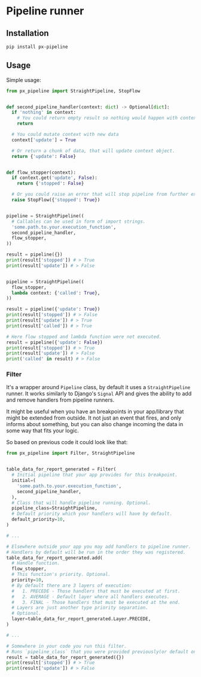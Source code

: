 # Pipeline runner

## Installation

```sh
pip install px-pipeline
```

## Usage

Simple usage:

```python
from px_pipeline import StraightPipeline, StopFlow


def second_pipeline_handler(context: dict) -> Optional[dict]:
  if 'nothing' in context:
    # You could return empty result so nothing would happen with context.
    return

  # You could mutate context with new data
  context['update'] = True

  # Or return a chunk of data, that will update context object.
  return {'update': False}


def flow_stopper(context):
  if context.get('update', False):
    return {'stopped': False}

  # Or you could raise an error that will stop pipeline from further execution.
  raise StopFlow({'stopped': True})


pipeline = StraightPipeline((
  # Callables can be used in form of import strings.
  'some.path.to.your.execution_function',
  second_pipeline_handler,
  flow_stopper,
))

result = pipeline({})
print(result['stopped']) # > True
print(result['update']) # > False


pipeline = StraightPipeline((
  flow_stopper,
  lambda context: {'called': True},
))

result = pipeline({'update': True})
print(result['stopped']) # > False
print(result['update']) # > True
print(result['called']) # > True

# Here flow stopped and lambda function were not executed.
result = pipeline({'update': False})
print(result['stopped']) # > True
print(result['update']) # > False
print('called' in result) # > False
```

### Filter

It's a wrapper around `Pipeline` class, by default it uses a `StraightPipeline` runner. It works similarly to Django's `Signal` API and gives the ability to add and remove handlers from pipeline runners.

It might be useful when you have an breakpoints in your app/library that might be extended from outside. It not just an event that fires, and only informs about something, but you can also change incoming the data in some way that fits your logic.

So based on previous code it could look like that:

```python
from px_pipeline import Filter, StraightPipeline


table_data_for_report_generated = Filter(
  # Initial pipeline that your app provides for this breakpoint.
  initial=(
    'some.path.to.your.execution_function',
    second_pipeline_handler,
  ),
  # Class that will handle pipeline running. Optional.
  pipeline_class=StraightPipeline,
  # Default priority which your handlers will have by default.
  default_priority=10,
)

# ...

# Elsewhere outside your app you may add handlers to pipeline runner.
# Handlers by default will be run in the order they was registered.
table_data_for_report_generated.add(
  # Handle function.
  flow_stopper,
  # This function's priority. Optional.
  priority=10,
  # By default there are 3 layers of execution:
  #   1. PRECEDE - Those handlers that must be executed at first.
  #   2. AVERAGE - Default layer where all handlers executes.
  #   3. FINAL - Those handlers that must be executed at the end.
  # Layers are just another type priority separation.
  # Optional.
  layer=table_data_for_report_generated.Layer.PRECEDE,
)

# ...

# Somewhere in your code you run this filter.
# Runs `pipeline_class` that you were provided previously(or default one).
result = table_data_for_report_generated({})
print(result['stopped']) # > True
print(result['update']) # > False
```
